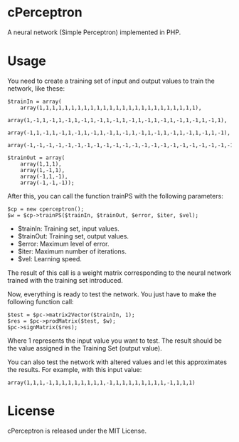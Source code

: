 cPerceptron
===========

A neural network (Simple Perceptron) implemented in PHP.

Usage
===========
You need to create a training set of input and output values to train the network, like these:
<pre><code>$trainIn = array(
	array(1,1,1,1,1,1,1,1,1,1,1,1,1,1,1,1,1,1,1,1,1,1,1,1,1),
	array(1,-1,1,-1,1,-1,1,-1,1,-1,1,-1,1,-1,1,-1,1,-1,1,-1,1,-1,1,-1,1),
	array(-1,1,-1,1,-1,1,-1,1,-1,1,-1,1,-1,1,-1,1,-1,1,-1,1,-1,1,-1,1,-1),
	array(-1,-1,-1,-1,-1,-1,-1,-1,-1,-1,-1,-1,-1,-1,-1,-1,-1,-1,-1,-1,-1,-1,-1,-1,-1));

$trainOut = array(
	array(1,1,1),
	array(1,-1,1),
	array(-1,1,-1),
	array(-1,-1,-1));
</code></pre>
After this, you can call the function trainPS with the following parameters:
<pre><code>$cp = new cperceptron();
$w = $cp->trainPS($trainIn, $trainOut, $error, $iter, $vel);
</code></pre>
- $trainIn: Training set, input values.
- $trainOut: Training set, output values.
- $error: Maximum level of error.
- $iter: Maximum number of iterations.
- $vel: Learning speed.

The result of this call is a weight matrix corresponding to the neural network trained with the training set introduced.

Now, everything is ready to test the network. You just have to make the following function call:
<pre><code>$test = $pc->matrix2Vector($trainIn, 1);
$res = $pc->prodMatrix($test, $w);
$pc->signMatrix($res);
</code></pre>
Where 1 represents the input value you want to test.
The result should be the value assigned in the Training Set (output value).

You can also test the network with altered values and let this approximates the results.
For example, with this input value:
<pre><code>array(1,1,1,-1,1,1,1,1,1,1,1,1,-1,1,1,1,1,1,1,1,1,-1,1,1,1)</code></pre>

License
===========

cPerceptron is released under the MIT License.
